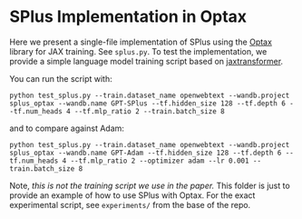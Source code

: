 # SPlus Implementation in Optax

Here we present a single-file implementation of SPlus using the [Optax](https://optax.readthedocs.io/en/latest/index.html) library for JAX training. See `splus.py`. To test the implementation, we provide a simple language model training script based on [jaxtransformer](https://github.com/kvfrans/jaxtransformer).

You can run the script with:
```
python test_splus.py --train.dataset_name openwebtext --wandb.project splus_optax --wandb.name GPT-SPlus --tf.hidden_size 128 --tf.depth 6 --tf.num_heads 4 --tf.mlp_ratio 2 --train.batch_size 8
```
and to compare against Adam:
```
python test_splus.py --train.dataset_name openwebtext --wandb.project splus_optax --wandb.name GPT-Adam --tf.hidden_size 128 --tf.depth 6 --tf.num_heads 4 --tf.mlp_ratio 2 --optimizer adam --lr 0.001 --train.batch_size 8
```

Note, *this is not the training script we use in the paper.* This folder is just to provide an example of how to use SPlus with Optax. For the exact experimental script, see `experiments/` from the base of the repo. 